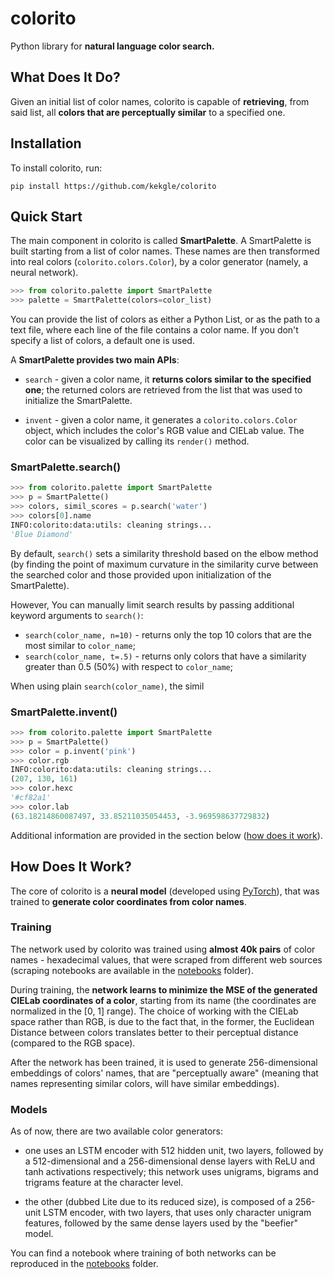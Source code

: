 # colorito

Python library for **natural language color search.**

## What Does It Do?

Given an initial list of color names, colorito is capable of **retrieving**, from 
said list, all **colors that are perceptually similar** to a specified one.

## Installation

To install colorito, run:

`pip install https://github.com/kekgle/colorito`


## Quick Start

The main component in colorito is called **SmartPalette**. A SmartPalette is 
built starting from a list of color names. These names are then transformed 
into real colors (`colorito.colors.Color`), by a color generator (namely, a 
neural network). 

```python
>>> from colorito.palette import SmartPalette
>>> palette = SmartPalette(colors=color_list)
```

You can provide the list of colors as either a Python List, or as the path
to a text file, where each line of the file contains a color name. If you
don't specify a list of colors, a default one is used.

A **SmartPalette provides two main APIs**:

* `search` - given a color name, it **returns colors similar to the specified 
one**; the returned colors are retrieved from the list that was used to 
initialize the SmartPalette.

* `invent` - given a color name, it generates a `colorito.colors.Color` object, 
which includes the color's RGB value and CIELab value. The color can be 
visualized by calling its `render()` method.

### SmartPalette.search()

```python
>>> from colorito.palette import SmartPalette
>>> p = SmartPalette()
>>> colors, simil_scores = p.search('water')
>>> colors[0].name
INFO:colorito:data:utils: cleaning strings...
'Blue Diamond'
```

By default, `search()` sets a similarity threshold based on the elbow method
(by finding the point of maximum curvature in the similarity curve between
the searched color and those provided upon initialization of the 
SmartPalette). 

However, You can manually limit search results by passing additional keyword 
arguments to `search()`:

* `search(color_name, n=10)` - returns only the top 10 colors that are the
most similar to `color_name`;
* `search(color_name, t=.5)` - returns only colors that have a similarity
greater than 0.5 (50%) with respect to `color_name`;

When using plain `search(color_name)`, the simil

### SmartPalette.invent()

```python
>>> from colorito.palette import SmartPalette
>>> p = SmartPalette()
>>> color = p.invent('pink')
>>> color.rgb
INFO:colorito:data:utils: cleaning strings...
(207, 130, 161)
>>> color.hexc
'#cf82a1'
>>> color.lab
(63.18214860087497, 33.85211035054453, -3.969598637729832)
```

Additional information are provided in the section below 
([how does it work](#how-does-it-work)).

## How Does It Work?

The core of colorito is a **neural model** (developed using [PyTorch](https://www.pytorch.org)),
that was trained to **generate color coordinates from color names**. 

### Training
The network used by colorito was trained using **almost 40k pairs** of color names - hexadecimal 
values, that were scraped from different web sources (scraping notebooks are available in
the [notebooks](https://github.com/kekgle/colorito/tree/master/notebooks/mining) folder).

During training, the **network learns to minimize the MSE of the generated CIELab coordinates of
a color**, starting from its name (the coordinates are normalized in the [0, 1] range). 
The choice of working with the CIELab space rather than RGB, is due to the fact that, in the 
former, the Euclidean Distance between colors translates better to their perceptual distance 
(compared to the RGB space).

After the network has been trained, it is used to generate 256-dimensional embeddings of colors'
names, that are "perceptually aware" (meaning that names representing similar colors, will have
similar embeddings).


### Models

As of now, there are two available color generators: 

* one uses an LSTM encoder with 512 hidden unit, two layers, followed by a 512-dimensional and a 
256-dimensional dense layers with ReLU and tanh activations respectively; this network uses unigrams,
bigrams and trigrams feature at the character level.

* the other (dubbed Lite due to its reduced size), is composed of a 256-unit LSTM encoder, with two
layers, that uses only character unigram features, followed by the same dense layers used by the
"beefier" model.

You can find a notebook where training of both networks can be reproduced in the
[notebooks](https://github.com/kekgle/colorito/tree/master/notebooks/mining) folder.

